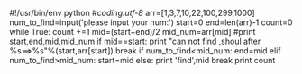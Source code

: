 #!/usr/bin/env python
#_*_coding:utf-8_*_
arr=[1,3,7,10,22,100,299,1000]
num_to_find=input('please input your num:')
start=0
end=len(arr)-1
count=0
while True:
    count +=1
    mid=(start+end)/2
    mid_num=arr[mid]
    #print start,end,mid,mid_num
    if mid==start:
        print "can not find ,shoul after %s==>%s"%(start,arr[start])
        break
    if num_to_find<mid_num:
        end=mid
    elif num_to_find>mid_num:
        start=mid
    else:
        print 'find',mid
        break
print count
